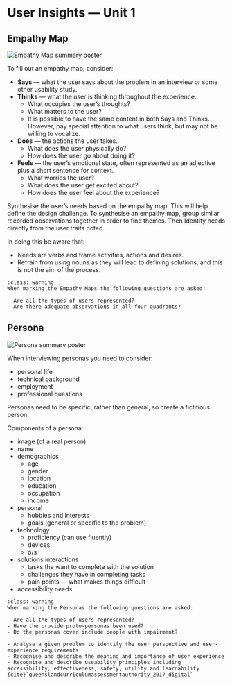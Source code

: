 # User Insights &mdash; Unit 1

## Empathy Map

![Empathy Map summary poster](assets/empathy_map.png)

To fill out an empathy map, consider:

- **Says** &mdash; what the user says about the problem in an interview or some other usability study.
- **Thinks** &mdash; what the user is thinking throughout the experience.
  - What occupies the user’s thoughts?
  - What matters to the user?
  - It is possible to have the same content in both Says and Thinks. However, pay special attention to what users think, but may not be willing to vocalize.
- **Does** &mdash; the actions the user takes.
  - What does the user physically do?
  - How does the user go about doing it?
- **Feels** &mdash; the user’s emotional state, often represented as an adjective plus a short sentence for context.
  - What worries the user?
  - What does the user get excited about?
  - How does the user feel about the experience?

Synthesise the user’s needs based on the empathy map. This will help define the design challenge. To synthesise an empathy map, group similar recorded observations together in order to find themes. Then Identify needs directly from the user traits noted.

In doing this be aware that:

- Needs are verbs and frame activities, actions and desires.
- Refrain from using nouns as they will lead to defining solutions, and this is not the aim of the process.

```{admonition} Checking the Empathy Maps for Unit 1
:class: warning
When marking the Empathy Maps the following questions are asked:

- Are all the types of users represented?
- Are there adequate observations in all four quadrants?
```

## Persona

![Persona summary poster](assets/persona.png)

When interviewing personas you need to consider:

- personal life
- technical background
- employment
- professional questions

Personas need to be specific, rather than general, so create a fictitious person.

Components of a persona:

- image (of a real person)
- name
- demographics
  - age
  - gender
  - location
  - education
  - occupation
  - income
- personal
  - hobbies and interests
  - goals (general or specific to the problem)
- technology
  - proficiency (can use fluently)
  - devices
  - o/s
- solutions interactions
  - tasks the want to complete with the solution
  - challenges they have in completing tasks
  - pain points &mdash; what makes things difficult
- accessibility needs

```{admonition} Checking the Personas for Unit 1
:class: warning
When marking the Personas the following questions are asked:

- Are all the types of users represented?
- Have the provide proto-personas been used?
- Do the personas cover include people with impairment?
```

```{admonition} Unit 1 subject matter covered:
- Analyse a given problem to identify the user perspective and user-experience requirements
- Recognise and describe the meaning and importance of user experience
- Recognise and describe useability principles including accessibility, effectiveness, safety, utility and learnability
{cite}`queenslandcurriculumassessmentauthority_2017_digital`
```